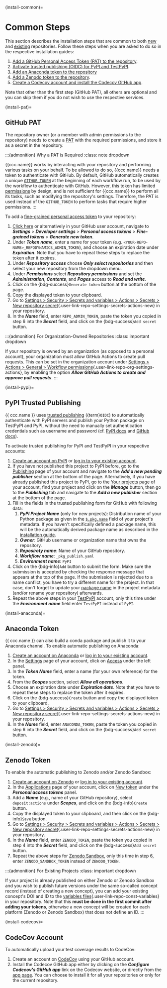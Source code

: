 (install-common)=
# Common Steps

This section describes the installation steps that are common to both
[new](#install-new) and [existing](#install-existing) repositories.
Follow these steps when you are asked to do so in the respective installation guides:

1. [Add a GitHub Personal Access Token (PAT) to the repository](#install-pat).
2. [Activate trusted publishing (OIDC) for PyPI and TestPyPI](#install-pypi).
3. [Add an Anaconda token to the repository](#install-anaconda)
4. [Add a Zenodo token to the repository](#install-zenodo).
5. [Create a Codecov account and install the Codecov GitHub app](#install-codecov).

Note that other than the first step (GitHub PAT), all others are optional
and you can skip them if you do not wish to use the respective services.


(install-pat)=
## GitHub PAT

The repository owner (or a member with admin permissions to the repository)
needs to create a [PAT](https://docs.github.com/en/authentication/keeping-your-account-and-data-secure/managing-your-personal-access-tokens)
with the required permissions, and store it as a secret in the repository.

:::{admonition} Why a PAT is Required
:class: note dropdown

{{ccc.name}} works by interacting with your repository
and performing various tasks on your behalf. To be allowed to do so,
{{ccc.name}} needs a token to authenticate with GitHub.
By default, GitHub automatically creates a unique [`GITHUB_TOKEN`](https://docs.github.com/en/actions/security-guides/automatic-token-authentication#about-the-github_token-secret)
at the beginning of each workflow run, to be used by the workflow to authenticate with GitHub.
However, this token has limited [permissions](https://docs.github.com/en/actions/security-guides/automatic-token-authentication#permissions-for-the-github_token)
by design, and is not sufficient for {{ccc.name}} to perform all its tasks,
such as modifying the repository's settings.
Therefore, the PAT is used instead of the `GITHUB_TOKEN` to perform
tasks that require higher permissions.
:::

To add a [fine-grained personal access token](https://docs.github.com/en/authentication/keeping-your-account-and-data-secure/managing-your-personal-access-tokens#creating-a-fine-grained-personal-access-token)
to your repository:

1. [Click here](https://github.com/settings/personal-access-tokens/new) or alternatively
   in your GitHub user account, navigate to ***Settings*** > ***Developer settings*** >
   ***Personal access tokens*** > ***Fine-grained tokens*** > ***Generate new token***.
2. Under ***Token name***, enter a name for your token (e.g. `<YOUR-REPO-NAME>_REPODYNAMICS_ADMIN_TOKEN`),
   and choose an expiration date under ***Expiration***.
   Note that you have to repeat these steps to replace the token after it expires.
3. Under ***Repository access*** choose ***Only select repositories***
   and then select your new repository from the dropdown menu.
4. Under ***Permissions*** select ***Repository permissions*** and
   set the ***Administration***, ***Contents***, and ***Pages*** access to ***Read and write***.
5. Click on the {bdg-success}`Generate token` button at the bottom of the page.
6. Copy the displayed token to your clipboard.
7. Go to [Settings > Security > Secrets and variables > Actions > Secrets > New repository secret](){.user-link-repo-settings-secrets-actions-new}
   in your repository.
8. In the ***Name*** field, enter `REPO_ADMIN_TOKEN`,
   paste the token you copied in step 6 into the ***Secret*** field,
   and click on the {bdg-success}`Add secret` button.

:::{admonition} For Organization-Owned Repositories
:class: important dropdown

If your repository is owned by an organization (as opposed to a personal account),
your organization must allow GitHub Actions to create pull requests.
This can be set in the organization account under
[Settings > Actions > General > Workflow permissions](){.user-link-repo-org-settings-actions},
by enabling the option ***Allow GitHub Actions to create and approve pull requests***.
:::


(install-pypi)=
## PyPI Trusted Publishing

{{ ccc.name }} uses
[trusted publishing](https://docs.pypi.org/trusted-publishers/) ({term}`OIDC`)
to automatically authenticate with PyPI servers and publish your Python package on TestPyPI and PyPI,
without the need to manually set authentication credentials such as username and password
(cf. [PyPI docs](https://docs.pypi.org/trusted-publishers/creating-a-project-through-oidc/)
and [GiHub docs](https://docs.github.com/en/actions/security-for-github-actions/security-hardening-your-deployments/configuring-openid-connect-in-pypi)).

To activate trusted publishing for PyPI and TestPyPI in
your respective accounts:

1. [Create an account on PyPI](https://pypi.org/account/register/)
   or [log in to your existing account](https://pypi.org/account/login/).
2. If you have not published this project to PyPI before,
   go to the [Publishing](https://pypi.org/manage/account/publishing/) page of your account
   and navigate to the ***Add a new pending publisher*** section at the bottom of the page.
   Alternatively, if you have already published this project to PyPI,
   go to the [Your projects](https://pypi.org/manage/projects/) page of your account,
   find your project and click on the ***Manage*** button, then go to the ***Publishing*** tab
   and navigate to the ***Add a new publisher*** section at the bottom of the page.
3. Fill in the fields in the trusted publishing form for GitHub with following data:
   1. ***PyPI Project Name*** (only for new projects): Distribution name of your Python package
      as given in the [`$.pkg.name`](#ccc-pkg-name) field of your project's metadata.
      If you haven't specifically defined a package name,
      this will be the automatically derived package name
      as described in the [installation guide](#install-repo-naming).
   2. ***Owner***: GitHub username or organization name that owns the repository.
   3. ***Reposiroty name***: Name of your GitHub repository.
   4. ***Workflow name***: `_pkg_publish.yaml`
   5. ***Environment name***: `PyPI`
4. Click on the {bdg-info}`Add` button to submit the form.
   Make sure the submission is accepted by checking the response message that appears at the top of the page.
   If the submission is rejected due to a name conflict,
   you have to try a different name for the project.
   In that case, don't forget to update your [package name](#ccc-pkg-name) in the project metadata
   (and/or rename your repository) afterwards.
5. Repeat the above steps in your [TestPyPI](https://test.pypi.org/manage/account/publishing/) account,
   only this time under the ***Environment name*** field enter `TestPyPI` instead of `PyPI`.


(install-anaconda)=
## Anaconda Token

{{ ccc.name }} can also build a conda package and publish it to your Anaconda channel.
To enable automatic publishing on Anaconda:

1. [Create an account on Anaconda](https://anaconda.org/account/register)
   or [log in to your existing account](https://anaconda.org/account/login).
2. In the [Settings](https://anaconda.org/aariam/settings/profile) page of your account,
   click on [Access](https://anaconda.org/aariam/settings/access) under the left panel.
3. In the ***Token Name*** field, enter a name (for your own reference) for the token.
4. From the ***Scopes*** section, select ***Allow all operations***.
5. Choose an expiration date under ***Expiration date***.
   Note that you have to repeat these steps to replace the token after it expires.
6. Click on the {bdg-success}`Create` button and copy the displayed token to your clipboard.
7. Go to [Settings > Security > Secrets and variables > Actions > Secrets > New repository secret](){.user-link-repo-settings-secrets-actions-new}
   in your repository.
8. In the ***Name*** field, enter `ANACONDA_TOKEN`,
   paste the token you copied in step 6 into the ***Secret*** field,
   and click on the {bdg-success}`Add secret` button.


(install-zenodo)=
## Zenodo Token

To enable the automatic publishing to Zenodo and/or Zenodo Sandbox:

1. [Create an account on Zenodo](https://zenodo.org/signup/)
   or [log in to your existing account](https://zenodo.org/login/).
2. In the [Applications](https://zenodo.org/account/settings/applications/) page of your account,
   click on [New token](https://zenodo.org/account/settings/applications/tokens/new/)
   under the ***Personal access tokens*** panel.
3. Add a ***Name*** (e.g., name of your GitHub repository), select `deposit:actions` under ***Scopes***,
   and click on the {bdg-info}`Create` button.
4. Copy the displayed token to your clipboard, and then click on the {bdg-info}`Save` button.
5. Go to [Settings > Security > Secrets and variables > Actions > Secrets > New repository secret](){.user-link-repo-settings-secrets-actions-new}
   in your repository.
6. In the ***Name*** field, enter `ZENODO_TOKEN`,
   paste the token you copied in step 4 into the ***Secret*** field,
   and click on the {bdg-success}`Add secret` button.
7. Repeat the above steps for [Zenodo Sandbox](https://sandbox.zenodo.org/),
   only this time in step 6, enter `ZENODO_SANDBOX_TOKEN` instead of `ZENODO_TOKEN`.


:::{admonition} For Existing Projects
:class: important dropdown

If your project is already published on either Zenodo or Zenodo Sandbox
and you wish to publish future versions under the same so-called concept record
(instead of creating a new concept), you can add your existing concept's DOI and ID
to the [variables files](){.user-link-repo-const-variables} in your repository.
Note that this **must be done in the first commit after adding your tokens**,
otherwise a new concept will be created for each platform (Zenodo or Zenodo Sandbox)
that does not define an ID.
:::

<!-- (https://docs.github.com/en/repositories/archiving-a-github-repository/referencing-and-citing-content) -->


(install-codecov)=
## CodeCov Account

To automatically upload your test coverage results to CodeCov:

1. Create an account on [CodeCov](https://codecov.io/) using your GitHub account.
2. Install the Codecov GitHub app either by clicking on the ***Configure Codecov's GitHub app*** link
   on the Codecov website, or directly from the [app page](https://github.com/apps/codecov).
   You can choose to install it for all your repositories or only for the current repository.
